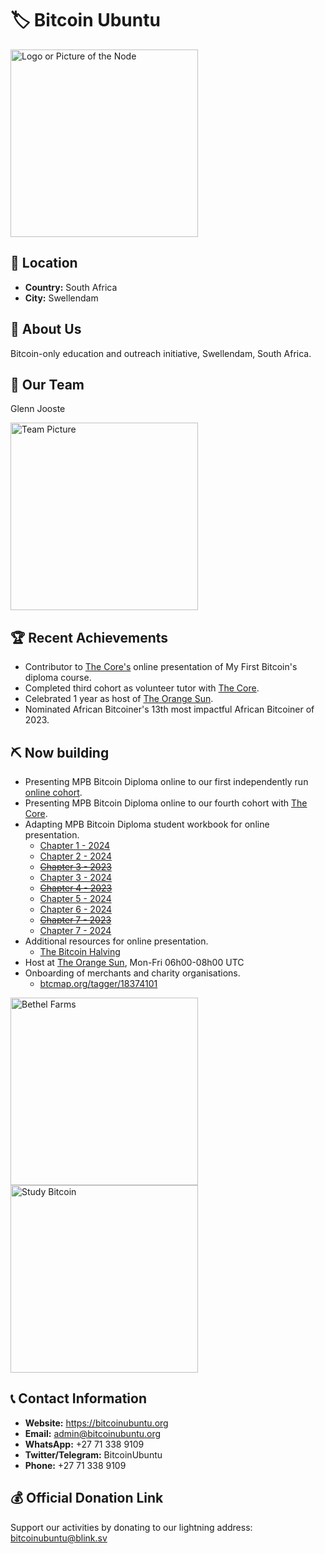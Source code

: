 # 🏷️ Bitcoin Ubuntu
<img src="https://github.com/MyFirstBitcoin/Light-Node-Directory/blob/main/South%20Africa%20--%20Bitcoin%20Ubuntu/Bitcoin%20Ubuntu%20logo%20with%20outline.png" width="300" alt="Logo or Picture of the Node"> <!-- 1 picture maximum -->

## 📍 Location
- **Country:** South Africa
- **City:** Swellendam

## 📖 About Us
Bitcoin-only education and outreach initiative, Swellendam, South Africa.

## 👥 Our Team
Glenn Jooste

<img src="https://github.com/MyFirstBitcoin/Light-Node-Directory/blob/main/South%20Africa%20--%20Bitcoin%20Ubuntu/glenn.jpg" width="300" alt="Team Picture"> <!-- 1 picture maximum -->

## 🏆 Recent Achievements
- Contributor to <a href="https://github.com/MyFirstBitcoin/Light-Node-Directory/tree/main/Kenya%20--%20The%20Core">The Core's</a> online presentation of My First Bitcoin's diploma course.
- Completed third cohort as volunteer tutor with <a href="https://github.com/MyFirstBitcoin/Light-Node-Directory/tree/main/Kenya%20--%20The%20Core">The Core</a>.
- Celebrated 1 year as host of <a href="https://x.com/OrangeSunSpaces">The Orange Sun</a>.
- Nominated African Bitcoiner's 13th most impactful African Bitcoiner of 2023.

## ⛏ Now building
- Presenting MPB Bitcoin Diploma online to our first independently run <a href="https://bitcoinubuntu.org/enroll/">online cohort</a>.
- Presenting MPB Bitcoin Diploma online to our fourth cohort with <a href="https://github.com/MyFirstBitcoin/Light-Node-Directory/tree/main/Kenya%20--%20The%20Core">The Core</a>.
- Adapting MPB Bitcoin Diploma student workbook for online presentation.
    + <a href="https://docs.google.com/presentation/d/1aC_7KbktC8nZlPTyBJhKdulfZhLeOGMFOUvY0WRcgt8">Chapter 1 - 2024</a>
    + <a href="https://docs.google.com/presentation/d/102F8iR3l28FH4ZxNSjyJim4msBCbQEhYmlM1O0QffJQ">Chapter 2 - 2024</a>
    + <a href="https://docs.google.com/presentation/d/1O9BPCuoM6wxAXndc1e_VyIWMIlvhmBBsF6lVZVj211U"><del>Chapter 3 - 2023</del></a>
    + <a href="https://docs.google.com/presentation/d/15ahnwBLoB1hofvdhCGecDZ3nBonzteHkkaSm0Kyiuto">Chapter 3 - 2024</a>
    + <a href="https://docs.google.com/presentation/d/1hdp2-wGCqpKniGIlwOa5RhoAK3DhGOZ0UVy0VY70EDo"><del>Chapter 4 - 2023</del></a>
    + <a href="https://docs.google.com/presentation/d/1iUipWV8AMSH4WV-QGw1rereNMwc73t1FJBEXUU1e0ow">Chapter 5 - 2024</a>
    + <a href="https://docs.google.com/presentation/d/1gA8UxPzUO9GANKaZ8We2agwgm-qRWWwtqH2OIKl0uO4">Chapter 6 - 2024</a>
    + <a href="https://docs.google.com/presentation/d/1w-8ruNW___ilbKGKp0hTdjyq3qq63dtFgABSkW35g2Q"><del>Chapter 7 - 2023</del></a>
    + <a href="https://docs.google.com/presentation/d/1k6W1sIRzmc9oyNlRR7ZbBtxUr9W-owslrzjD7XpJ5zk">Chapter 7 - 2024</a>
- Additional resources for online presentation.
    + <a href="https://docs.google.com/presentation/d/10MqcXk4NC_H3U6_GaLq83VOaTTvg8lObCUZbOZjy6Fs">The Bitcoin Halving</a>
- Host at <a href="https://twitter.com/OrangeSunSpaces">The Orange Sun</a>, Mon-Fri 06h00-08h00 UTC
- Onboarding of merchants and charity organisations.
    + <a href="https://btcmap.org/tagger/18374101">btcmap.org/tagger/18374101</a>

<img src="https://github.com/MyFirstBitcoin/Light-Node-Directory/blob/main/South%20Africa%20--%20Bitcoin%20Ubuntu/bethelfarm.jpg" width="300" alt="Bethel Farms">
<img src="https://github.com/MyFirstBitcoin/Light-Node-Directory/blob/main/South%20Africa%20--%20Bitcoin%20Ubuntu/studybitcoin.jpg" width="300" alt="Study Bitcoin">

## 📞 Contact Information
- **Website:** https://bitcoinubuntu.org
- **Email:** admin@bitcoinubuntu.org
- **WhatsApp:** +27 71 338 9109
- **Twitter/Telegram:** BitcoinUbuntu
- **Phone:** +27 71 338 9109

## 💰 Official Donation Link
Support our activities by donating to our lightning address: bitcoinubuntu@blink.sv
